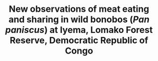 ---
citation: "Wakefield ML, Hickmott AJ, **Brand CM**, Takaoka IY, Meador LM, Waller MT, White FJ. 2019. New observations of meat eating and sharing in wild bonobos (*Pan paniscus*) at Iyema, Lomako Forest Reserve, Democratic Republic of Congo. *Folia Primatologica*. 90: 179-189." 
title: "New observations of meat eating and sharing in wild bonobos (*Pan paniscus*) at Iyema, Lomako Forest Reserve, Democratic Republic of Congo"
authors: "Wakefield ML, Hickmott AJ, **Brand CM**, Takaoka IY, Meador LM, Waller MT, White FJ"
journal: "Folia Primatologica"
pub_date: "2019-03-19"
pmid: "30889597"
image: "/images/publications/2019-03-19_wakefield.jpg"
pdf: "/files/publication_pdfs/2019-03-19_wakefield.pdf"
url: "https://www.karger.com/Article/FullText/496026"
---